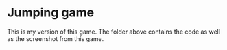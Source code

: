 # Jumping game

This is my version of this game. The folder above contains the code as well as the screenshot from this game.
